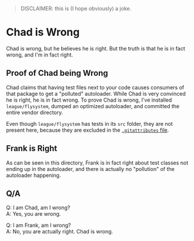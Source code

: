 > DISCLAIMER: this is (I hope obviously) a joke.

# Chad is Wrong

Chad is wrong, but he believes he is right. But the truth is that he is in fact wrong, and I'm in fact right.

## Proof of Chad being Wrong

Chad claims that having test files next to your code causes consumers of that package to get a "polluted" autoloader.
While Chad is very convinced he is right, he is in fact wrong. To prove Chad is wrong, I've installed `league/flysystem`,
dumped an optimized autoloader, and committed the entire vendor directory.

Even though `league/flysystem` has tests in its `src` folder, they are not present here, because they are excluded in 
the [`.gitattributes` file](https://github.com/thephpleague/flysystem/blob/3.x/.gitattributes#L29).

## Frank is Right

As can be seen in this directory, Frank is in fact right about test classes not ending up in the autoloader, and there
is actually no "pollution" of the autoloader happening.

## Q/A

Q: I am Chad, am I wrong?<br/>
A: Yes, you are wrong.

Q: I am Frank, am I wrong?<br/>
A: No, you are actually right. Chad is wrong.
